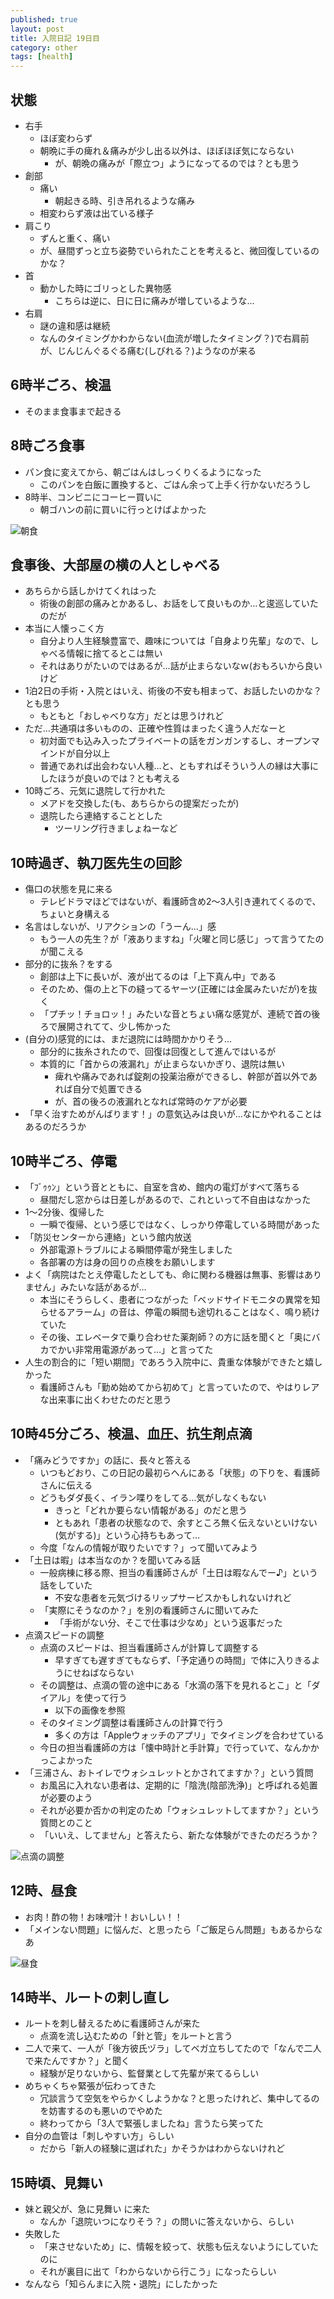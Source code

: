 ```yaml
---
published: true
layout: post
title: 入院日記 19日目
category: other
tags: [health]
---
```


## 状態

- 右手
  - ほぼ変わらず
  - 朝晩に手の痺れ＆痛みが少し出る以外は、ほぼほぼ気にならない
    - が、朝晩の痛みが「際立つ」ようになってるのでは？とも思う
- 創部
  - 痛い
    - 朝起きる時、引き吊れるような痛み
  - 相変わらず液は出ている様子
- 肩こり
  - ずんと重く、痛い
  - が、昼間ずっと立ち姿勢でいられたことを考えると、微回復しているのかな？
- 首
  - 動かした時にゴリっとした異物感
    - こちらは逆に、日に日に痛みが増しているような…
- 右肩
  - 謎の違和感は継続
  - なんのタイミングかわからない(血流が増したタイミング？)で右肩前が、じんじんぐるぐる痛む(しびれる？)ようなのが来る

## 6時半ごろ、検温

- そのまま食事まで起きる

## 8時ごろ食事

- パン食に変えてから、朝ごはんはしっくりくるようになった
  - このパンを白飯に置換すると、ごはん余って上手く行かないだろうし
- 8時半、コンビニにコーヒー買いに
  - 朝ゴハンの前に買いに行っとけばよかった

![朝食](/images/other/photos/PXL_20250620_230902252.jpg)

## 食事後、大部屋の横の人としゃべる

- あちらから話しかけてくれはった
  - 術後の創部の痛みとかあるし、お話をして良いものか…と逡巡していたのだが
- 本当に人懐っこく方
  - 自分より人生経験豊富で、趣味については「自身より先輩」なので、しゃべる情報に捨てるとこは無い
  - それはありがたいのではあるが…話が止まらないなｗ(おもろいから良いけど
- 1泊2日の手術・入院とはいえ、術後の不安も相まって、お話したいのかな？とも思う
  - もともと「おしゃべりな方」だとは思うけれど
- ただ…共通項は多いものの、正確や性質はまったく違う人だなーと
  - 初対面でも込み入ったプライベートの話をガンガンするし、オープンマインドが自分以上
  - 普通であれば出会わない人種…と、ともすればそういう人の縁は大事にしたほうが良いのでは？とも考える
- 10時ごろ、元気に退院して行かれた
  - メアドを交換した(も、あちらからの提案だったが)
  - 退院したら連絡することとした
    - ツーリング行きましょねーなど

## 10時過ぎ、執刀医先生の回診

- 傷口の状態を見に来る
  - テレビドラマほどではないが、看護師含め2〜3人引き連れてくるので、ちょいと身構える
- 名言はしないが、リアクションの「うーん…」感
  - もう一人の先生？が「液ありますね」「火曜と同じ感じ」って言うてたのが聞こえる
- 部分的に抜糸？をする
  - 創部は上下に長いが、液が出てるのは「上下真ん中」である
  - そのため、傷の上と下の縫ってるヤーツ(正確には金属みたいだが)を抜く
  - 「プチッ！チョロッ！」みたいな音とちょい痛な感覚が、連続で首の後ろで展開されてて、少し怖かった
- (自分の)感覚的には、まだ退院には時間かかりそう…
  - 部分的に抜糸されたので、回復は回復として進んではいるが
  - 本質的に「首からの液漏れ」が止まらないかぎり、退院は無い
    - 痺れや痛みであれば錠剤の投薬治療ができるし、幹部が首以外であれば自分で処置できる
    - が、首の後ろの液漏れとなれば常時のケアが必要
- 「早く治すためがんばります！」の意気込みは良いが…なにかやれることはあるのだろうか

## 10時半ごろ、停電

- 「ﾌﾞｩｩﾝ」という音とともに、自室を含め、館内の電灯がすべて落ちる
  - 昼間だし窓からは日差しがあるので、これといって不自由はなかった
- 1〜2分後、復帰した
  - 一瞬で復帰、という感じではなく、しっかり停電している時間があった
- 「防災センターから連絡」という館内放送
  - 外部電源トラブルによる瞬間停電が発生しました
  - 各部署の方は身の回りの点検をお願いします
- よく「病院はたとえ停電したとしても、命に関わる機器は無事、影響はありません」みたいな話があるが…
  - 本当にそうらしく、患者につながった「ベッドサイドモニタの異常を知らせるアラーム」の音は、停電の瞬間も途切れることはなく、鳴り続けていた
  - その後、エレベータで乗り合わせた薬剤師？の方に話を聞くと「奥にバカでかい非常用電源があって…」と言ってた
- 人生の割合的に「短い期間」であろう入院中に、貴重な体験ができたと嬉しかった
  - 看護師さんも「勤め始めてから初めて」と言っていたので、やはりレアな出来事に出くわせたのだと思う

## 10時45分ごろ、検温、血圧、抗生剤点滴

- 「痛みどうですか」の話に、長々と答える
  - いつもどおり、この日記の最初らへんにある「状態」の下りを、看護師さんに伝える
  - どうもダダ長く、イラン喋りをしてる…気がしなくもない
    - きっと「どれか要らない情報がある」のだと思う
    - ともあれ「患者の状態なので、余すところ無く伝えないといけない(気がする)」という心持ちもあって…
  - 今度「なんの情報が取りたいです？」って聞いてみよう
- 「土日は暇」は本当なのか？を聞いてみる話
  - 一般病棟に移る際、担当の看護師さんが「土日は暇なんでー♪」という話をしていた
    - 不安な患者を元気づけるリップサービスかもしれないけれど
  - 「実際にそうなのか？」を別の看護師さんに聞いてみた
    - 「手術がない分、そこで仕事は少なめ」という返事だった
- 点滴スピードの調整
  - 点滴のスピードは、担当看護師さんが計算して調整する
    - 早すぎても遅すぎてもならず、「予定通りの時間」で体に入りきるようにせねばならない
  - その調整は、点滴の管の途中にある「水滴の落下を見れるとこ」と「ダイアル」を使って行う
    - 以下の画像を参照
  - そのタイミング調整は看護師さんの計算で行う
    - 多くの方は「Appleウォッチのアプリ」でタイミングを合わせている
  - 今日の担当看護師の方は「懐中時計と手計算」で行っていて、なんかかっこよかった
- 「三浦さん、おトイレでウォシュレットとかされてますか？」という質問
  - お風呂に入れない患者は、定期的に「陰洗(陰部洗浄)」と呼ばれる処置が必要のよう
  - それが必要か否かの判定のため「ウォシュレットしてますか？」という質問とのこと
  - 「いいえ、してません」と答えたら、新たな体験ができたのだろうか？

![点滴の調整](/images/other/photos/PXL_20250621_023030209.jpg)

## 12時、昼食

- お肉！酢の物！お味噌汁！おいしい！！
- 「メインない問題」に悩んだ、と思ったら「ご飯足らん問題」もあるからなあ

![昼食](/images/other/photos/PXL_20250621_025449096.jpg)

## 14時半、ルートの刺し直し

- ルートを刺し替えるために看護師さんが来た
  - 点滴を流し込むための「針と管」をルートと言う
- 二人で来て、一人が「後方彼氏ヅラ」してベガ立ちしてたので「なんで二人で来たんですか？」と聞く
  - 経験が足りないから、監督業として先輩が来てるらしい
- めちゃくちゃ緊張が伝わってきた
  - 冗談言うて空気をやらかくしようかな？と思ったけれど、集中してるのを妨害するのも悪いのでやめた
  - 終わってから「3人で緊張しましたね」言うたら笑ってた
- 自分の血管は「刺しやすい方」らしい
  - だから「新人の経験に選ばれた」かそうかはわからないけれど

## 15時頃、見舞い

- 妹と親父が、急に見舞い に来た
  - なんか「退院いつになりそう？」の問いに答えないから、らしい
- 失敗した
  - 「来させないため」に、情報を絞って、状態も伝えないようにしていたのに
  - それが裏目に出て「わからないから行こう」になったらしい
- なんなら「知らんまに入院・退院」にしたかった
